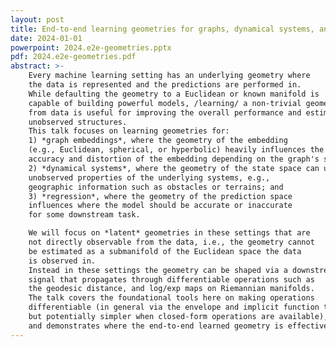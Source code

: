 ```yaml
---
layout: post
title: End-to-end learning geometries for graphs, dynamical systems, and regression
date: 2024-01-01
powerpoint: 2024.e2e-geometries.pptx
pdf: 2024.e2e-geometries.pdf
abstract: >-
    Every machine learning setting has an underlying geometry where
    the data is represented and the predictions are performed in.
    While defaulting the geometry to a Euclidean or known manifold is
    capable of building powerful models, /learning/ a non-trivial geometry
    from data is useful for improving the overall performance and estimating
    unobserved structures.
    This talk focuses on learning geometries for:
    1) *graph embeddings*, where the geometry of the embedding
    (e.g., Euclidean, spherical, or hyperbolic) heavily influences the
    accuracy and distortion of the embedding depending on the graph's structure;
    2) *dynamical systems*, where the geometry of the state space can uncover
    unobserved properties of the underlying systems, e.g.,
    geographic information such as obstacles or terrains; and
    3) *regression*, where the geometry of the prediction space
    influences where the model should be accurate or inaccurate
    for some downstream task.

    We will focus on *latent* geometries in these settings that are
    not directly observable from the data, i.e., the geometry cannot
    be estimated as a submanifold of the Euclidean space the data
    is observed in.
    Instead in these settings the geometry can be shaped via a downstream
    signal that propagates through differentiable operations such as
    the geodesic distance, and log/exp maps on Riemannian manifolds.
    The talk covers the foundational tools here on making operations
    differentiable (in general via the envelope and implicit function theorems,
    but potentially simpler when closed-form operations are available),
    and demonstrates where the end-to-end learned geometry is effective.
---
```

